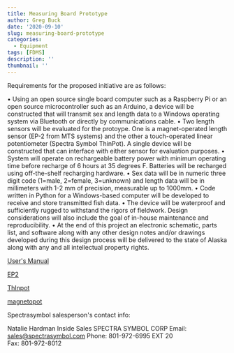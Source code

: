 ```yaml
---
title: Measuring Board Prototype
author: Greg Buck
date: '2020-09-10'
slug: measuring-board-prototype
categories:
  - Equipment
tags: [FDMS]
description: ''
thumbnail: ''
---
```




Requirements for the proposed initiative are as follows:

•	Using an open source single board computer such as a Raspberry Pi or an open source microcontroller such as an Arduino, a device will be constructed that will transmit sex and length data to a Windows operating system via Bluetooth or directly by communications cable.
•	Two length sensors will be evaluated for the protoype.  One is a magnet-operated length sensor (EP-2 from MTS systems) and the other a touch-operated  linear potentiometer (Spectra Symbol ThinPot).  A single device will be constructed that can interface with either sensor for evaluation purposes.
•	System will operate on rechargeable battery power with minimum operating time before recharge of 6 hours at 35 degrees F.  Batteries will be recharged using off-the-shelf recharging hardware.
•	Sex data will be in numeric three digit code (1=male, 2=female, 3=unknown) and length data will be in millimeters with 1-2 mm of precision, measurable up to 1000mm.
•	Code written in Python for a Windows-based computer will be developed to receive and store transmitted fish data.
•	The device will be waterproof and sufficiently rugged to withstand the rigors of fieldwork. Design considerations will also include the goal of in-house maintenance and reproducibility.
•	At the end of this project an electronic schematic, parts list, and software along with any other design notes and/or drawings developed during this design process will be delivered to the state of Alaska along with any and all intellectual property rights.




[User's Manual](FMBE_v_1_02_Operations_Manual.doc)


[EP2](https://mts.partcommunity.com/3d-cad-models/temposonics-ep2-stroke-length-50-3000-mm-mts-sensors?info=mts%2Findustriesensoren%2Fe_serie%2Fe_serie_ep2_asmtab.prj&cwid=8441)

[ThInpot](https://www.spectrasymbol.com/product/thinpot/)

[magnetopot](https://www.spectrasymbol.com/product/magnetopot/)

Spectrasymbol salesperson's contact info:

Natalie Hardman 
Inside Sales
SPECTRA SYMBOL CORP
Email:  sales@spectrasymbol.com
Phone: 801-972-6995 EXT 20  
Fax: 801-972-8012
